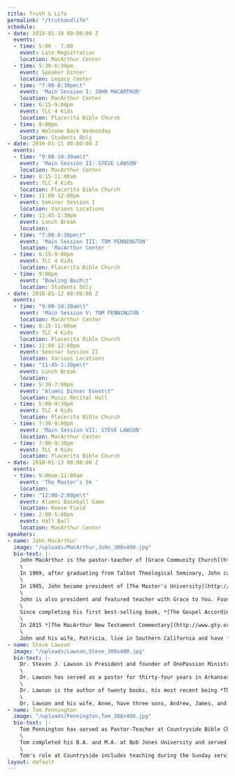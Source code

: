 ```yaml
---
title: Truth & Life
permalink: "/truthandlife"
schedule:
- date: 2018-01-10 00:00:00 Z
  events:
  - time: 5:00 - 7:00
    event: Late Registration
    location: MacArthur Center
  - time: 5:30-6:30pm
    event: Speaker Dinner
    location: Legacy Center
  - time: "7:00-8:30pm\t"
    event: 'Main Session I: JOHN MACARTHUR'
    location: MacArthur Center
  - time: 6:15-9:00pm
    event: TLC 4 Kids
    location: Placerita Bible Church
  - time: 9:00pm
    event: Welcome Back Wednesday
    location: Students Only
- date: 2018-01-11 00:00:00 Z
  events:
  - time: "9:00-10:30am\t"
    event: 'Main Session II: STEVE LAWSON'
    location: MacArthur Center
  - time: 8:15-11:00am
    event: TLC 4 Kids
    location: Placerita Bible Church
  - time: 11:00-12:00pm
    event: Seminar Session I
    location: Various Locations
  - time: 11:45-1:30pm
    event: Lunch Break
    location: 
  - time: "7:00-8:30pm\t"
    event: 'Main Session III: TOM PENNINGTON'
    location: 'MacArthur Center '
  - time: 6:15-9:00pm
    event: TLC 4 Kids
    location: Placerita Bible Church
  - time: 9:00pm
    event: "Bowling Bash\t"
    location: Students Only
- date: 2018-01-12 00:00:00 Z
  events:
  - time: "9:00-10:30am\t"
    event: 'Main Session V: TOM PENNINGTON '
    location: MacArthur Center
  - time: 8:15-11:00am
    event: TLC 4 Kids
    location: Placerita Bible Church
  - time: 11:00-12:00pm
    event: Seminar Session II
    location: Various Locations
  - time: "11:45-1:30pm\t"
    event: Lunch Break
    location: 
  - time: 5:30-7:00pm
    event: "Alumni Dinner Event\t"
    location: Music Recital Hall
  - time: 5:00-9:30pm
    event: TLC 4 Kids
    location: Placerita Bible Church
  - time: 7:30-9:00pm
    event: 'Main Session VII: STEVE LAWSON'
    location: MacArthur Center
  - time: 7:00-9:30pm
    event: TLC 4 Kids
    location: Placerita Bible Church
- date: 2018-01-13 00:00:00 Z
  events:
  - time: 9:00am-11:00am
    event: 'The Master’s 5k '
    location: 
  - time: "12:00-2:00pm\t"
    event: Alumni Baseball Game
    location: Reese Field
  - time: 2:00-5:00pm
    event: Hall Ball
    location: MacArthur Center
speakers:
- name: John MacArthur
  image: "/uploads/MacArthur,John_300x400.jpg"
  bio-text: |-
    John MacArthur is the pastor-teacher of [Grace Community Church](http://www.gracechurch.org/ "Grace Community Church") in Sun Valley, California, as well as an author, conference speaker, president of [The Master’s University](http://www.masters.edu/ "The Master's University") and [Seminary](http://www.tms.edu/ "The Master's Seminary"), and featured teacher with the Grace to You media ministry.\
    \
    In 1969, after graduating from Talbot Theological Seminary, John came to [Grace Community Church](http://www.gracechurch.org/ "Grace Community Church"). The emphasis of his pulpit ministry is the careful study and verse-by-verse exposition of the Bible, with special attention devoted to the historical and grammatical background behind each passage. Under John’s leadership, Grace Community Church's two morning worship services fill the 2,600-seat auditorium to capacity. Several thousand members participate every week in dozens of fellowship groups and training programs, most led by lay leaders and each dedicated to equipping members for ministry on local, national, and international levels.\
    \
    In 1985, John became president of [The Master's University](http://www.masters.edu/ "The Master's University") (formerly Los Angeles Baptist College), an accredited, four-year liberal arts Christian college in Santa Clarita, California. In 1986, John founded [The Master's Seminary](http://www.tms.edu/ "The Master's Seminary"), a graduate school dedicated to training men for full-time pastoral roles and missionary work.\
    \
    John is also president and featured teacher with Grace to You. Founded in 1969, Grace to You is the nonprofit organization responsible for developing, producing, and distributing John’s books, audio resources, and the “Grace to You” radio and television programs. “[Grace to You](http://www.gty.org/radio/)” radio airs more than 1,000 times daily throughout the English-speaking world, reaching major population centers with biblical truth. It also airs nearly 1,000 times daily in Spanish, reaching 23 countries across Europe and Latin America. “Grace to You” television airs weekly on DirecTV in the United States, and is available for free on the Internet worldwide. All of John’s 3,500 sermons, spanning more than four decades of ministry, are available for free on this website.\
    \
    Since completing his first best-selling book, *[The Gospel According to Jesus](http://www.gty.org/products/books/451110A),* in 1988, John has produced nearly 400 books and study guides, including *[Our Sufficiency in Christ](http://www.gty.org/products/books/451115)*, *[Strange Fire](http://www.gty.org/products/books/451178)*, *[Ashamed of the Gospel](http://www.gty.org/products/books/451120T)*, *[The Murder of Jesus](http://www.gty.org/products/books/451133S)*, *[The](http://www.gty.org/products/books/451161)Prodigal Son*, *[Twelve Ordinary Men](http://www.gty.org/products/books/451144S)*, *[The Truth War](http://www.gty.org/products/books/451158S),[The Jesus You Can’t Ignore](http://www.gty.org/products/books/451166),[Slave](http://www.gty.org/products/books/451170),[One Perfect Life](http://www.gty.org/products/books/451177), *and*[The MacArthur New Testament Commentary](http://www.gty.org/products/commentaries)* series. John's titles have been translated into more than two dozen languages. *The MacArthur Study Bible*, the cornerstone resource of his ministry, is available in English ([NKJ](http://www.gty.org/products/bibles/44NKJHC), [NAS](http://www.gty.org/products/bibles/44NASHC), and [ESV](http://www.gty.org/products/bibles/44ESVHC)), [Spanish](http://www.gty.org/products/bible-translations/46HCB), [Russian](http://www.gty.org/products/bible-translations/45RUHCB), [German](http://www.gty.org/products/bible-translations/45GEHCB), [French](http://www.gty.org/products/bible-translations/45FRHCB), [Portuguese](http://www.gty.org/products/bible-translations/45PTMSB),[Italian](http://www.gty.org/products/bible-translations/45ITHCB), [Arabic](http://www.gty.org/products/bible-translations/45ARTT), and Chinese.\
    \
    In 2015 *[The MacArthur New Testament Commentary](http://www.gty.org/products/commentaries/4333VC/The-MacArthur-New-Testament-Complete-33Volume-Commentary-Set-Hardcover)* series was completed. In its thirty-three volumes, John takes you detail by detail, verse by verse, through the entire New Testament.\
    \
    John and his wife, Patricia, live in Southern California and have four married children. They also enjoy the enthusiastic company of their fifteen grandchildren.
- name: Steve Lawson
  image: "/uploads/Lawson,Steve_300x400.jpg"
  bio-text: |-
    Dr. Steven J. Lawson is President and founder of OnePassion Ministries, a ministry designed to equip biblical expositors to bring about a new reformation in the church. Dr. Lawson hosts The Institute for Expository Preaching in cities around the world. Dr. Lawson is also a Teaching Fellow for Ligonier Ministries, where he serves on its board. Moreover, he is Professor of Preaching and oversees the Doctor of Ministry program at The Master’s Seminary, where he also serves on its board. Dr. Lawson is also Professor in Residence for Truth Remains, a work designed to promote and proclaim God’s written Word. Further, Dr. Lawson serves as the Executive Editor for Expositor Magazine published by OnePassion Ministries.\
    \
    Dr. Lawson has served as a pastor for thirty-four years in Arkansas and Alabama. Most recently, he was senior pastor of Christ Fellowship Baptist Church in Mobile, Alabama.\
    \
    Dr. Lawson is the author of twenty books, his most recent being *The Daring Mission of William Tyndale.His other books includeThe Kind of Preaching God Blesses, The Heroic Boldness of Martin Luther, The Gospel Focus of Charles Spurgeon, Foundations of Grace, Pillars of Grace, Famine in the Land, Psalms volumes 1 and 2 and Job in theHolman Old Testament Commentary Series.He is the series editor forThe Long Line of Godly Menseries with Reformation Trust.\
    \
    Dr. Lawson and his wife, Anne, have three sons, Andrew, James, and John, and a daughter, Grace Anne.*
- name: Tom Pennington
  image: "/uploads/Pennington,Tom_300x400.jpg"
  bio-text: |-
    Tom Pennington has served as Pastor-Teacher at Countryside Bible Church since October 2003. Prior to arriving in Texas, he served 16 years at Grace Community Church in Sun Valley, California, including as an elder. He spent his last four years there as Senior Associate Pastor and as personal assistant to John MacArthur. Prior to that, he served as Managing Director of Grace to You, overseeing the day-to-day operations of the international radio, tape, publications, and internet ministry.\
    \
    Tom completed his B.A. and M.A. at Bob Jones University and served as a member of the faculty while taking additional Ph.D. classes in New Testament Interpretation. In 2013, he received an honorary Doctor of Divinity (D.D.) from The Master’s College.\
    \
    Tom's role at Countryside includes teaching during the Sunday services, overseeing the church staff, and working with the rest of the elders to provide leadership to the entire church. Tom’s teaching ministry is featured on The Word Unleashed®. In addition to his role as Pastor-Teacher, he is actively involved internationally in training pastors in expository preaching. Tom and his wife, Sheila, have three children, Lauren, Katie, and Jessica.
layout: default
---
```


